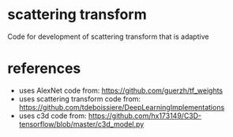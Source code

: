 # scattering transform
Code for development of scattering transform that is adaptive

# references
- uses AlexNet code from: https://github.com/guerzh/tf_weights
- uses scattering transform code from: https://github.com/tdeboissiere/DeepLearningImplementations
- uses c3d code from: https://github.com/hx173149/C3D-tensorflow/blob/master/c3d_model.py
